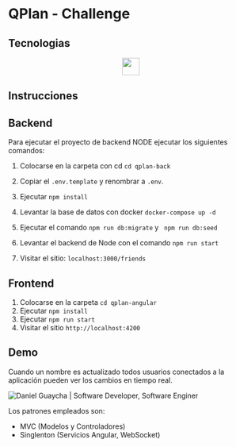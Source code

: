 # QPlan - Challenge



## Tecnologias
<p align="center">
<img src="https://skillicons.dev/icons?i=nodejs,expressjs,postgres,angular,rxjs,sass,docker" height="35" style="margin-right: 10px" />
</p>

## Instrucciones

## Backend

Para ejecutar el proyecto de backend NODE ejecutar los siguientes comandos:


1. Colocarse en la carpeta con cd ```cd qplan-back```
2. Copiar el ```.env.template``` y renombrar a ```.env```.

3. Ejecutar
   ```npm install```

4. Levantar la base de datos con docker
   ```docker-compose up -d```

5. Ejecutar el comando ``` npm run db:migrate ``` y ``` npm run db:seed```

5. Levantar el backend de Node con el comando ```npm run start```

6. Visitar el sitio: ```localhost:3000/friends```

## Frontend

1. Colocarse en la carpeta ```cd qplan-angular```
2. Ejecutar ```npm install```
3. Ejecutar ``` npm run start ```
4. Visitar el sitio ```http://localhost:4200```


## Demo

Cuando un nombre es actualizado todos usuarios conectados a la aplicación pueden ver los cambios en tiempo real.

<img src="demo.gif" alt="Daniel Guaycha | Software Developer, Software Enginer"/>

Los patrones empleados son:

- MVC (Modelos y Controladores)
- Singlenton (Servicios Angular, WebSocket)